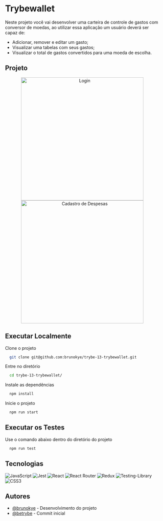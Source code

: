 # Trybewallet

Neste projeto você vai desenvolver uma carteira de controle de gastos com conversor de moedas, ao utilizar essa aplicação um usuário deverá ser capaz de:

- Adicionar, remover e editar um gasto;
- Visualizar uma tabelas com seus gastos;
- Visualizar o total de gastos convertidos para uma moeda de escolha.

## Projeto

<div align="center" display="inline">
<img src="https://i.imgur.com/sFJrHSu.png" alt="Login" width="400px" heigth="209px">
<img src="https://i.imgur.com/OaMZHJX.png" alt="Cadastro de Despesas" width="400px" heigth="209px">
</div>

## Executar Localmente

Clone o projeto 

```bash
  git clone git@github.com:brunokye/trybe-13-trybewallet.git
```

Entre no diretório

```bash
  cd trybe-13-trybewallet/
```

Instale as dependências

```bash
  npm install
```

Inicie o projeto

```bash
  npm run start
```

## Executar os Testes

Use o comando abaixo dentro do diretório do projeto

```bash
  npm run test
```

## Tecnologias

![JavaScript](https://img.shields.io/badge/javascript-%23323330.svg?style=for-the-badge&logo=javascript&logoColor=%23F7DF1E)
![Jest](https://img.shields.io/badge/-jest-%23C21325?style=for-the-badge&logo=jest&logoColor=white)
![React](https://img.shields.io/badge/react-%2320232a.svg?style=for-the-badge&logo=react&logoColor=%2361DAFB)
![React Router](https://img.shields.io/badge/React_Router-CA4245?style=for-the-badge&logo=react-router&logoColor=white)
![Redux](https://img.shields.io/badge/redux-%23593d88.svg?style=for-the-badge&logo=redux&logoColor=white)
![Testing-Library](https://img.shields.io/badge/-TestingLibrary-%23E33332?style=for-the-badge&logo=testing-library&logoColor=white) 
![CSS3](https://img.shields.io/badge/css3-%231572B6.svg?style=for-the-badge&logo=css3&logoColor=white)

## Autores

- [@brunokye](https://github.com/brunokye) - Desenvolvimento do projeto
- [@betrybe](https://github.com/betrybe) - Commit inicial
